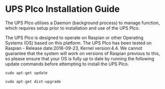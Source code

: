 # UPS PIco Installation Guide

The UPS PIco utilises a Daemon (background process) to manage function, which requires setup prior to installation and use of the UPS PIco.

The UPS PIco is designed to operate on Raspian or other Operating Systems (OS) based on this platform. The UPS PIco has been tested on Raspian - Release date:2016-09-23, Kernel version:4.4. We cannot guarantee that the system will work on versions of Raspian previous to this, so please ensure that your OS is fully up to date by running the following update commands before attempting to install the UPS PIco.

    sudo apt-get update

    sudo apt-get dist-upgrade